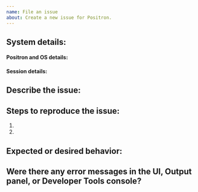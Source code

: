 ```yaml
---
name: File an issue
about: Create a new issue for Positron.
---
```


<!--

Thanks for taking the time to file an issue!

Take a look at our guidance on feedback and issues:
https://positron.posit.co/feedback.html

General questions about Positron should start in GitHub Discussions rather than as an issue:
https://github.com/posit-dev/positron/discussions

To avoid creating duplicates, please take the time to search our existing issues:
https://github.com/posit-dev/positron/issues
If you find an existing bug or feature request, please gives it a thumbs-up reaction or
additional information to help us prioritize the issue.

-->

## System details:

#### Positron and OS details:

<!-- Copy from the `Positron > About` menu -->

#### Session details:

<!-- e.g. R 4.4.1 or Python 3.11.6 -->
<!-- LLM model used in for Positron Assistant, e.g. `Claude 3.7 Sonnet v1` -->

## Describe the issue:


## Steps to reproduce the issue:

<!-- For example, are you using a Jupyter notebook, R script, Quarto document, etc? -->

1.
2.


## Expected or desired behavior:


## Were there any error messages in the UI, Output panel, or Developer Tools console?

<!--

- Open the Developer Tools console by running the `Developer: Toggle Developer Tools` command from the Command Palette
- Open the relevant Output Channel logs by utilizing this guide: https://positron.posit.co/troubleshooting.html

-->


